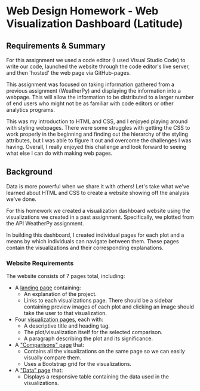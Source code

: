 # Web Design Homework - Web Visualization Dashboard (Latitude)

## Requirements & Summary
For this assignment we used a code editor (I used Visual Studio Code) to write our code, launched the website through the code editor's live server, and then 'hosted' the web page via GitHub-pages.

This assignment was focused on taking information gathered from a previous assignment (WeatherPy) and displaying the information into a webpage. This will allow the information to be distributed to a larger number of end users who might not be as familiar with code editors or other analytics programs.

This was my introduction to HTML and CSS, and I enjoyed playing around with styling webpages. There were some struggles with getting the CSS to work properly in the beginning and finding out the hierarchy of the styling attributes, but I was able to figure it out and overcome the challenges I was having. Overall, I really enjoyed this challenge and look forward to seeing what else I can do with making web pages.

## Background

Data is more powerful when we share it with others! Let's take what we've learned about HTML and CSS to create a website showing off the analysis we've done.

For this homework we created a visualization dashboard website using the visualizations we created in a past assignment. Specifically, we plotted from the API WeatherPy assignment.

In building this dashboard, I created individual pages for each plot and a means by which individuals can navigate between them. These pages contain the visualizations and their corresponding explanations.

### Website Requirements

The website consists of 7 pages total, including:

* A [landing page](#landing-page) containing:
  * An explanation of the project.
  * Links to each visualizations page. There should be a sidebar containing preview images of each plot and clicking an image should take the user to that visualization.
* Four [visualization pages](#visualization-pages), each with:
  * A descriptive title and heading tag.
  * The plot/visualization itself for the selected comparison.
  * A paragraph describing the plot and its significance.
* A ["Comparisons" page](#comparisons-page) that:
  * Contains all the visualizations on the same page so we can easily visually compare them.
  * Uses a Bootstrap grid for the visualizations.
* A ["Data" page](#data-page) that:
  * Displays a responsive table containing the data used in the visualizations.
